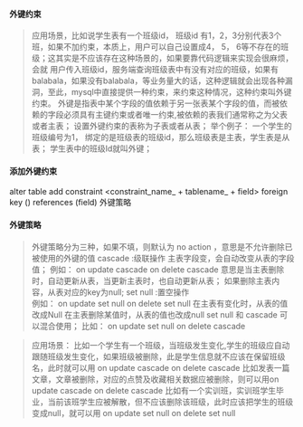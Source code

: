 #### 外键约束
> 应用场景，比如说学生表有一个班级id， 班级id 有1，2，3分别代表3个班，如果不加约束，本质上，用户可以自己设置成4， 5， 6等不存在的班级；这其实是不应该存在这种场景的，如果要靠代码逻辑来实现会很麻烦，会就 用户传入班级id，服务端查询班级表中有没有对应的班级，如果有balabala，如果没有balabala，等业务量大的话，这种逻辑就会出现各种漏洞，至此，mysql中直接提供一种约束，来约束这种情况，这种约束叫外键约束。
> 外键是指表中某个字段的值依赖于另一张表某个字段的值，而被依赖的字段必须具有主键约束或者唯一约束,被依赖的表我们通常称之为父表或者主表；
> 设置外键约束的表称为子表或者从表；
> 举个例子： 一个学生的班级编号为1， 绑定的是班级表的班级id，那么班级表是主表，学生表是从表； 学生表中的班级Id就叫外键；

#### 添加外键约束
alter table <tablename> add constraint <constraint_name_ + tablename_ + field> foreign key (<field>) references <tablename> (field) 外键策略

#### 外键策略
> 外键策略分为三种，如果不填，则默认为 no action ，意思是不允许删除已被使用的外键的值
> cascade :级联操作 主表字段变，会自动改变从表的字段值；
> 例如： on update cascade  on delete cascade  意思是当主表删除时，自动更新从表，当更新主表时，也自动更新从表； 如果删除主表内容，从表对应的key为null;
> set null  :置空操作  
> 例如： on update set null  on delete set null 
> 在主表有变化时，从表的值改成Null
> 在主表删除某值时，从表的值也改成null
> set null 和 cascade 可以混合使用； 比如： on update set null  on delete cascade

> 应用场景：
> 比如一个学生有一个班级，当班级发生变化,学生的班级应自动跟随班级发生变化，如果班级被删除，此是学生信息就不应该在保留班级名，此时就可以用 on update cascade on delete cascade 
> 比如发表一篇文章，文章被删除，对应的点赞及收藏相关数据应被删除，则可以用on update cascade on delete cascade 
> 比如有一个实训班，实训班学生毕业，当前该班学生应被解散，但不应该删除该班级，此时应该把学生的班级变成null，就可以用 on update set null on delete set null